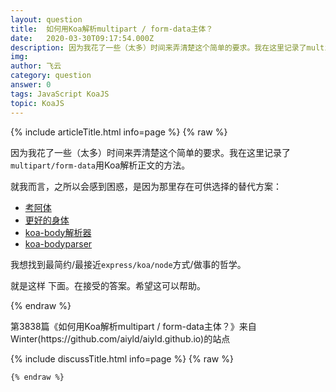 ```yaml
---
layout: question
title:  如何用Koa解析multipart / form-data主体？
date:   2020-03-30T09:17:54.000Z
description: 因为我花了一些（太多）时间来弄清楚这个简单的要求。我在这里记录了multipart/form-data用Koa解析正文的方法。就我而言，之所以会感到困...
img: 
author: 飞云
category: question
answer: 0
tags: JavaScript KoaJS
topic: KoaJS
---
```

<div class="article-root">
  <div class="article">
    {% include articleTitle.html info=page %}
    {% raw %}
    <div class="article-content"><p><font style="vertical-align: inherit;"><font style="vertical-align: inherit;">因为我花了一些（太多）时间来弄清楚这个简单的要求。</font><font style="vertical-align: inherit;">我在这里记录了</font></font><code>multipart/form-data</code><font style="vertical-align: inherit;"><font style="vertical-align: inherit;">用Koa解析正文</font><font style="vertical-align: inherit;">的方法</font><font style="vertical-align: inherit;">。</font></font></p>

<p><font style="vertical-align: inherit;"><font style="vertical-align: inherit;">就我而言，之所以会感到困惑，是因为那里存在可供选择的替代方案：</font></font></p>

<ul>
<li><a href="https://github.com/dlau/koa-body"><font style="vertical-align: inherit;"><font style="vertical-align: inherit;">考阿体</font></font></a></li>
<li><a href="https://github.com/tunnckoCore/koa-better-body"><font style="vertical-align: inherit;"><font style="vertical-align: inherit;">更好的身体</font></font></a></li>
<li><a href="https://github.com/thomseddon/koa-body-parser"><font style="vertical-align: inherit;"><font style="vertical-align: inherit;">koa-body解析器</font></font></a></li>
<li><a href="https://github.com/koajs/bodyparser"><font style="vertical-align: inherit;"><font style="vertical-align: inherit;">koa-bodyparser</font></font></a></li>
</ul>

<p><font style="vertical-align: inherit;"><font style="vertical-align: inherit;">我想找到最简约/最接近</font></font><code>express/koa/node</code><font style="vertical-align: inherit;"><font style="vertical-align: inherit;">方式/做事的哲学。</font></font></p>

<p><font style="vertical-align: inherit;"><font style="vertical-align: inherit;">就是这样 </font><font style="vertical-align: inherit;">下面。</font><font style="vertical-align: inherit;">在接受的答案。</font><font style="vertical-align: inherit;">希望这可以帮助。</font></font></p></div>
    {% endraw %}
  </div>
  <p class="winter_mark">第3838篇《如何用Koa解析multipart / form-data主体？》来自Winter(https://github.com/aiyld/aiyld.github.io)的站点</p>
  <div class="discuss-wrapper">
    {% include discussTitle.html info=page %}
    {% raw %}
    
    {% endraw %}
  </div>
<div>
